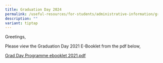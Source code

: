 ```yaml
---
title: Graduation Day 2024
permalink: /useful-resources/for-students/administrative-information/graduation-day-2024/
description: ""
variant: tiptap
---
```

Greetings,  
  
Please view the Graduation Day 2021 E-Booklet from the pdf below,  
  
[Grad Day Programme ebooklet 2021.pdf](/files/Grad%20Day%20Programme%20ebooklet%202021%20final%201.pdf)